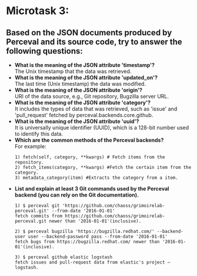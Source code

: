 **Microtask 3**:
====================
Based on the JSON documents produced by Perceval and its source code, try to answer the following questions:
------------------------------------------
* **What is the meaning of the JSON attribute 'timestamp'?**  
The Unix timestamp that the data was retrieved.
* **What is the meaning of the JSON attribute 'updated_on'?**  
The last time (Unix timestamp) the data was modified.
* **What is the meaning of the JSON attribute 'origin'?**  
URI of the data source, e.g., Git repository, Bugzilla server URL.
* **What is the meaning of the JSON attribute 'category'?**  
It includes the types of data that was retrieved, such as 'issue' and 'pull_request' fetched by perceval.backends.core.github.
* **What is the meaning of the JSON attribute 'uuid'?**  
It is universally unique identifier (UUID), which is a 128-bit number used to identify this data.
* **Which are the common methods of the Perceval backends?**  
For example:  
  ```
  1) fetch(self, category, **kwargs) # Fetch items from the repository. 
  2) fetch_items(category, **kwargs) #Fetch the certain item from the category.  
  3) metadata_category(item) #Extracts the category from a item.
  ```
* **List and explain at least 3 Git commands used by the Perceval backend (you can rely on the Git documentation).**  
  ```
  1) $ perceval git 'https://github.com/chaoss/grimoirelab-perceval.git' --from-date '2016-01-01'  
  fetch commits from https://github.com/chaoss/grimoirelab-perceval.git newer than '2016-01-01'(inclusive).

  2) $ perceval bugzilla 'https://bugzilla.redhat.com/' --backend-user user --backend-password pass --from-date '2016-01-01'  
  fetch bugs from https://bugzilla.redhat.com/ newer than '2016-01-01'(inclusive).

  3) $ perceval github elastic logstash  
  fetch issues and pull-request data from elastic's project – logstash.
  ```


